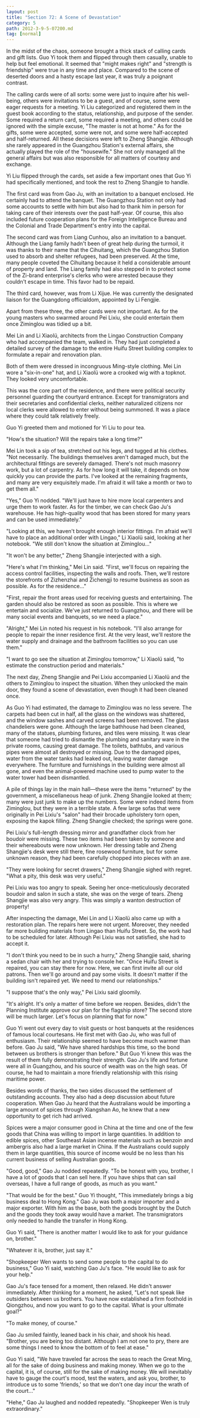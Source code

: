 ```yaml
---
layout: post
title: "Section 72: A Scene of Devastation"
category: 5
path: 2012-3-9-5-07200.md
tag: [normal]
---
```


In the midst of the chaos, someone brought a thick stack of calling cards and gift lists. Guo Yi took them and flipped through them casually, unable to help but feel emotional. It seemed that "might makes right" and "strength is friendship" were true in any time and place. Compared to the scene of deserted doors and a hasty escape last year, it was truly a poignant contrast.

The calling cards were of all sorts: some were just to inquire after his well-being, others were invitations to be a guest, and of course, some were eager requests for a meeting. Yi Liu categorized and registered them in the guest book according to the status, relationship, and purpose of the sender. Some required a return card, some required a meeting, and others could be ignored with the simple excuse, "The master is not at home." As for the gifts, some were accepted, some were not, and some were half-accepted and half-returned. All these decisions were left to Zheng Shangjie. Although she rarely appeared in the Guangzhou Station's external affairs, she actually played the role of the "housewife." She not only managed all the general affairs but was also responsible for all matters of courtesy and exchange.

Yi Liu flipped through the cards, set aside a few important ones that Guo Yi had specifically mentioned, and took the rest to Zheng Shangjie to handle.

The first card was from Gao Ju, with an invitation to a banquet enclosed. He certainly had to attend the banquet. The Guangzhou Station not only had some accounts to settle with him but also had to thank him in person for taking care of their interests over the past half-year. Of course, this also included future cooperation plans for the Foreign Intelligence Bureau and the Colonial and Trade Department's entry into the capital.

The second card was from Liang Cunhou, also an invitation to a banquet. Although the Liang family hadn't been of great help during the turmoil, it was thanks to their name that the Cihuitang, which the Guangzhou Station used to absorb and shelter refugees, had been preserved. At the time, many people coveted the Cihuitang because it held a considerable amount of property and land. The Liang family had also stepped in to protect some of the Zi-brand enterprise's clerks who were arrested because they couldn't escape in time. This favor had to be repaid.

The third card, however, was from Li Xijue. He was currently the designated liaison for the Guangdong officialdom, appointed by Li Fengjie.

Apart from these three, the other cards were not important. As for the young masters who swarmed around Pei Lixiu, she could entertain them once Ziminglou was tidied up a bit.

Mei Lin and Li Xiaolü, architects from the Lingao Construction Company who had accompanied the team, walked in. They had just completed a detailed survey of the damage to the entire Huifu Street building complex to formulate a repair and renovation plan.

Both of them were dressed in incongruous Ming-style clothing. Mei Lin wore a "six-in-one" hat, and Li Xiaolü wore a crooked wig with a topknot. They looked very uncomfortable.

This was the core part of the residence, and there were political security personnel guarding the courtyard entrance. Except for transmigrators and their secretaries and confidential clerks, neither naturalized citizens nor local clerks were allowed to enter without being summoned. It was a place where they could talk relatively freely.

Guo Yi greeted them and motioned for Yi Liu to pour tea.

"How's the situation? Will the repairs take a long time?"

Mei Lin took a sip of tea, stretched out his legs, and tugged at his clothes. "Not necessarily. The buildings themselves aren't damaged much, but the architectural fittings are severely damaged. There's not much masonry work, but a lot of carpentry. As for how long it will take, it depends on how quickly you can provide the parts. I've looked at the remaining fragments, and many are very exquisitely made. I'm afraid it will take a month or two to get them all."

"Yes," Guo Yi nodded. "We'll just have to hire more local carpenters and urge them to work faster. As for the timber, we can check Gao Ju's warehouse. He has high-quality wood that has been stored for many years and can be used immediately."

"Looking at this, we haven't brought enough interior fittings. I'm afraid we'll have to place an additional order with Lingao," Li Xiaolü said, looking at her notebook. "We still don't know the situation at Ziminglou..."

"It won't be any better," Zheng Shangjie interjected with a sigh.

"Here's what I'm thinking," Mei Lin said. "First, we'll focus on repairing the access control facilities, inspecting the walls and roofs. Then, we'll restore the storefronts of Zizhenzhai and Zichengji to resume business as soon as possible. As for the residence..."

"First, repair the front areas used for receiving guests and entertaining. The garden should also be restored as soon as possible. This is where we entertain and socialize. We've just returned to Guangzhou, and there will be many social events and banquets, so we need a place."

"Alright," Mei Lin noted his request in his notebook. "I'll also arrange for people to repair the inner residence first. At the very least, we'll restore the water supply and drainage and the bathroom facilities so you can use them."

"I want to go see the situation at Ziminglou tomorrow," Li Xiaolü said, "to estimate the construction period and materials."

The next day, Zheng Shangjie and Pei Lixiu accompanied Li Xiaolü and the others to Ziminglou to inspect the situation. When they unlocked the main door, they found a scene of devastation, even though it had been cleaned once.

As Guo Yi had estimated, the damage to Ziminglou was no less severe. The carpets had been cut in half, all the glass on the windows was shattered, and the window sashes and carved screens had been removed. The glass chandeliers were gone. Although the large bathhouse had been cleaned, many of the statues, plumbing fixtures, and tiles were missing. It was clear that someone had tried to dismantle the plumbing and sanitary ware in the private rooms, causing great damage. The toilets, bathtubs, and various pipes were almost all destroyed or missing. Due to the damaged pipes, water from the water tanks had leaked out, leaving water damage everywhere. The furniture and furnishings in the building were almost all gone, and even the animal-powered machine used to pump water to the water tower had been dismantled.

A pile of things lay in the main hall—these were the items "returned" by the government, a miscellaneous heap of junk. Zheng Shangjie looked at them; many were just junk to make up the numbers. Some were indeed items from Ziminglou, but they were in a terrible state. A few large sofas that were originally in Pei Lixiu's "salon" had their brocade upholstery torn open, exposing the kapok filling. Zheng Shangjie checked; the springs were gone.

Pei Lixiu's full-length dressing mirror and grandfather clock from her boudoir were missing. These two items had been taken by someone and their whereabouts were now unknown. Her dressing table and Zheng Shangjie's desk were still there, fine rosewood furniture, but for some unknown reason, they had been carefully chopped into pieces with an axe.

"They were looking for secret drawers," Zheng Shangjie sighed with regret. "What a pity, this desk was very useful."

Pei Lixiu was too angry to speak. Seeing her once-meticulously decorated boudoir and salon in such a state, she was on the verge of tears. Zheng Shangjie was also very angry. This was simply a wanton destruction of property!

After inspecting the damage, Mei Lin and Li Xiaolü also came up with a restoration plan. The repairs here were not urgent. Moreover, they needed far more building materials from Lingao than Huifu Street. So, the work had to be scheduled for later. Although Pei Lixiu was not satisfied, she had to accept it.

"I don't think you need to be in such a hurry," Zheng Shangjie said, sharing a sedan chair with her and trying to console her. "Once Huifu Street is repaired, you can stay there for now. Here, we can first invite all our old patrons. Then we'll go around and pay some visits. It doesn't matter if the building isn't repaired yet. We need to mend our relationships."

"I suppose that's the only way," Pei Lixiu said gloomily.

"It's alright. It's only a matter of time before we reopen. Besides, didn't the Planning Institute approve our plan for the flagship store? The second store will be much larger. Let's focus on planning that for now."

Guo Yi went out every day to visit guests or host banquets at the residences of famous local courtesans. He first met with Gao Ju, who was full of enthusiasm. Their relationship seemed to have become much warmer than before. Gao Ju said, "We have shared hardships this time, so the bond between us brothers is stronger than before." But Guo Yi knew this was the result of them fully demonstrating their strength. Gao Ju's life and fortune were all in Guangzhou, and his source of wealth was on the high seas. Of course, he had to maintain a more friendly relationship with this rising maritime power.

Besides words of thanks, the two sides discussed the settlement of outstanding accounts. They also had a deep discussion about future cooperation. When Gao Ju heard that the Australians would be importing a large amount of spices through Xiangshan Ao, he knew that a new opportunity to get rich had arrived.

Spices were a major consumer good in China at the time and one of the few goods that China was willing to import in large quantities. In addition to edible spices, other Southeast Asian incense materials such as benzoin and ambergris also had a large market in China. If the Australians could supply them in large quantities, this source of income would be no less than his current business of selling Australian goods.

"Good, good," Gao Ju nodded repeatedly. "To be honest with you, brother, I have a lot of goods that I can sell here. If you have ships that can sail overseas, I have a full range of goods, as much as you want."

"That would be for the best." Guo Yi thought, "This immediately brings a big business deal to Hong Kong." Gao Ju was both a major importer and a major exporter. With him as the base, both the goods brought by the Dutch and the goods they took away would have a market. The transmigrators only needed to handle the transfer in Hong Kong.

Guo Yi said, "There is another matter I would like to ask for your guidance on, brother."

"Whatever it is, brother, just say it."

"Shopkeeper Wen wants to send some people to the capital to do business," Guo Yi said, watching Gao Ju's face. "He would like to ask for your help."

Gao Ju's face tensed for a moment, then relaxed. He didn't answer immediately. After thinking for a moment, he asked, "Let's not speak like outsiders between us brothers. You have now established a firm foothold in Qiongzhou, and now you want to go to the capital. What is your ultimate goal?"

"To make money, of course."

Gao Ju smiled faintly, leaned back in his chair, and shook his head. "Brother, you are being too distant. Although I am not one to pry, there are some things I need to know the bottom of to feel at ease."

Guo Yi said, "We have traveled far across the seas to reach the Great Ming, all for the sake of doing business and making money. When we go to the capital, it is, of course, still for the sake of making money. We will inevitably have to gauge the court's mood, test the waters, and ask you, brother, to introduce us to some 'friends,' so that we don't one day incur the wrath of the court..."

"Hehe," Gao Ju laughed and nodded repeatedly. "Shopkeeper Wen is truly extraordinary."